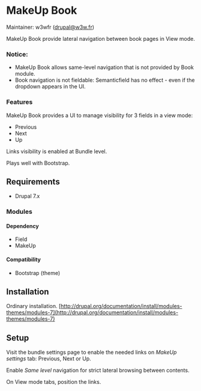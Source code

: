 MakeUp Book
===========

Maintainer: w3wfr (<drupal@w3w.fr>)

MakeUp Book provide lateral navigation between book pages in View mode.

### Notice: 

 * MakeUp Book allows same-level navigation that is not provided by Book module.
 * Book navigation is not fieldable: Semanticfield has no effect - even if the dropdown appears in the UI.

### Features

MakeUp Book provides a UI to manage visibility for 3 fields in a view mode:

 * Previous
 * Next
 * Up

Links visibility is enabled at Bundle level.

Plays well with Bootstrap.

Requirements
------------

 * Drupal 7.x

### Modules

#### Dependency

 * Field
 * MakeUp

#### Compatibility

 * Bootstrap (theme)

Installation
------------

Ordinary installation.
[http://drupal.org/documentation/install/modules-themes/modules-7](http://drupal.org/documentation/install/modules-themes/modules-7)


Setup
-----

Visit the bundle settings page to enable the needed links on *MakeUp settings* tab: Previous, Next or Up.

Enable *Same level* navigation for strict lateral browsing between contents.

On View mode tabs, position the links.
